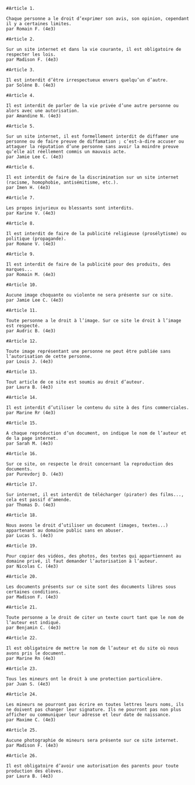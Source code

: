 

    #Article 1.

    Chaque personne a le droit d’exprimer son avis, son opinion, cependant il y a certaines limites.
    par Romain F. (4e3)
    
    #Article 2.

    Sur un site internet et dans la vie courante, il est obligatoire de respecter les lois.
    par Madison F. (4e3)
    
    #Article 3.

    Il est interdit d’être irrespectueux envers quelqu’un d’autre.
    par Solène B. (4e3)
    
    #Article 4.

    Il est interdit de parler de la vie privée d’une autre personne ou alors avec une autorisation.
    par Amandine N. (4e3)
    
    #Article 5.

    Sur un site internet, il est formellement interdit de diffamer une personne ou de faire preuve de diffamation ; c’est-à-dire accuser ou attaquer la réputation d’une personne sans avoir la moindre preuve qu’elle ait réellement commis un mauvais acte.
    par Jamie Lee C. (4e3)
    
    #Article 6.

    Il est interdit de faire de la discrimination sur un site internet (racisme, homophobie, antisémitisme, etc.).
    par Imen H. (4e3)
    
    #Article 7.

    Les propos injurieux ou blessants sont interdits.
    par Karine V. (4e3)
    
    #Article 8.

    Il est interdit de faire de la publicité religieuse (prosélytisme) ou politique (propagande).
    par Romane V. (4e3)
    
    #Article 9.

    Il est interdit de faire de la publicité pour des produits, des marques...
    par Romain M. (4e3)
    
    #Article 10.

    Aucune image choquante ou violente ne sera présente sur ce site.
    par Jamie Lee C. (4e3)
    
    #Article 11.

    Toute personne a le droit à l’image. Sur ce site le droit à l’image est respecté.
    par Audric B. (4e3)
    
    #Article 12.

    Toute image représentant une personne ne peut être publiée sans l’autorisation de cette personne.
    par Louis J. (4e3)
    
    #Article 13.

    Tout article de ce site est soumis au droit d’auteur.
    par Laura B. (4e3)
    
    #Article 14.

    Il est interdit d’utiliser le contenu du site à des fins commerciales.
    par Marine Rr (4e3)
    
    #Article 15.

    A chaque reproduction d’un document, on indique le nom de l’auteur et de la page internet.
    par Sarah M. (4e3)
    
    #Article 16.

    Sur ce site, on respecte le droit concernant la reproduction des documents.
    par Purevdorj D. (4e3)
    
    #Article 17.

    Sur internet, il est interdit de télécharger (pirater) des films..., cela est passif d’amende.
    par Thomas D. (4e3)
    
    #Article 18.

    Nous avons le droit d’utiliser un document (images, textes...) appartenant au domaine public sans en abuser.
    par Lucas S. (4e3)
    
    #Article 19.

    Pour copier des vidéos, des photos, des textes qui appartiennent au domaine privé, il faut demander l’autorisation à l’auteur.
    par Nicolas C. (4e3)
    
    #Article 20.

    Les documents présents sur ce site sont des documents libres sous certaines conditions.
    par Madison F. (4e3)
    
    #Article 21.

    Toute personne a le droit de citer un texte court tant que le nom de l’auteur est indiqué.
    par Benjamin C. (4e3)
    
    #Article 22.

    Il est obligatoire de mettre le nom de l’auteur et du site où nous avons pris le document.
    par Marine Rn (4e3)
    
    #Article 23.

    Tous les mineurs ont le droit à une protection particulière.
    par Juan S. (4e3)
    
    #Article 24.

    Les mineurs ne pourront pas écrire en toutes lettres leurs noms, ils ne doivent pas changer leur signature. Ils ne pourront pas non plus afficher ou communiquer leur adresse et leur date de naissance.
    par Maxime C. (4e3)
    
    #Article 25.

    Aucune photographie de mineurs sera présente sur ce site internet.
    par Madison F. (4e3)
    
    #Article 26.

    Il est obligatoire d’avoir une autorisation des parents pour toute production des élèves.
    par Laura B. (4e3)

